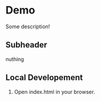 # Demo

Some description!

## Subheader

nuthing 

## Local Developement

1. Open index.html in your browser.